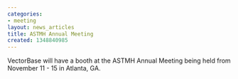 ```yaml
---
categories:
- meeting
layout: news_articles
title: ASTMH Annual Meeting
created: 1348840985
---
```

VectorBase will have a booth at the ASTMH Annual Meeting being held from November 11 - 15 in Atlanta, GA.
